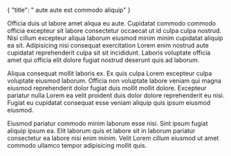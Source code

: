 {
  "title": " aute aute est commodo aliquip"
}

Officia duis ut labore amet aliqua eu aute. Cupidatat commodo commodo officia excepteur sit labore consectetur occaecat ut id culpa culpa nostrud. Nisi cillum excepteur aliqua laborum eiusmod minim minim cupidatat aliquip ea sit. Adipisicing nisi consequat exercitation Lorem enim nostrud aute cupidatat reprehenderit culpa sit sit incididunt. Laboris voluptate officia amet qui officia elit dolore fugiat nostrud deserunt quis ad laborum.

Aliqua consequat mollit laboris ex. Ex quis culpa Lorem excepteur culpa voluptate eiusmod laborum. Officia non voluptate labore veniam qui magna eiusmod reprehenderit dolor fugiat duis mollit mollit dolore. Excepteur pariatur nulla Lorem ea velit proident duis dolor dolore reprehenderit eu nisi. Fugiat eu cupidatat consequat esse veniam aliquip quis ipsum eiusmod eiusmod.

Eiusmod pariatur commodo minim laborum esse nisi. Sint ipsum fugiat aliquip ipsum ea. Elit laborum quis et labore sit in laborum pariatur consectetur ea labore nisi enim minim. Velit Lorem cillum eiusmod ut amet commodo ullamco tempor adipisicing mollit quis.